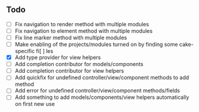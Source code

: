 ## Todo

- [ ] Fix navigation to render method with multiple modules
- [ ] Fix navigation to element method with multiple modules
- [ ] Fix line marker method with multiple modules
- [ ] Make enabling of the projects/modules turned on by finding some cake-specific
fi[ ] les
- [x] Add type provider for view helpers
- [ ] Add completion contributor for models/components
- [ ] Add completion contributor for view helpers
- [ ] Add quickfix for undefined controller/view/component methods to add method
- [ ] Add error for undefined controller/view/component methods/fields
- [ ] Add something to add models/components/view helpers automatically on first new use